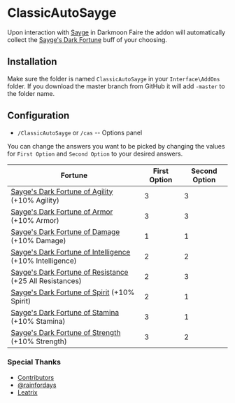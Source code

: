 # ClassicAutoSayge

Upon interaction with [Sayge](https://classic.wowhead.com/npc=14822/sayge) in Darkmoon Faire the addon will automatically collect the [Sayge's Dark Fortune](https://classic.wowhead.com/search?q=sayges+dark+fortune) buff of your choosing.

## Installation

Make sure the folder is named `ClassicAutoSayge` in your `Interface\AddOns` folder. If you download the master branch from GitHub it will add `-master` to the folder name.

## Configuration

 * `/ClassicAutoSayge` or `/cas` -- Options panel

You can change the answers you want to be picked by changing the values for `First Option` and `Second Option` to your desired answers.

| Fortune | First Option  | Second Option |
| ------------- | ------------- | ------------- |
| [Sayge's Dark Fortune of Agility](https://classic.wowhead.com/spell=23736/sayges-dark-fortune-of-agility) (+10% Agility) | 3  | 3  |
| [Sayge's Dark Fortune of Armor](https://classic.wowhead.com/spell=23767/sayges-dark-fortune-of-armor) (+10% Armor) | 3  | 3  |
| [Sayge's Dark Fortune of Damage](https://classic.wowhead.com/spell=23768/sayges-dark-fortune-of-damage) (+10% Damage) | 1 | 1  |
| [Sayge's Dark Fortune of Intelligence](https://classic.wowhead.com/spell=23766/sayges-dark-fortune-of-intelligence) (+10% Intelligence) | 2  | 2  |
| [Sayge's Dark Fortune of Resistance](https://classic.wowhead.com/spell=23769/sayges-dark-fortune-of-resistance) (+25 All Resistances) | 2  | 3  |
| [Sayge's Dark Fortune of Spirit](https://classic.wowhead.com/spell=23738/sayges-dark-fortune-of-spirit) (+10% Spirit) | 2  | 1  |
| [Sayge's Dark Fortune of Stamina](https://classic.wowhead.com/spell=23737/sayges-dark-fortune-of-stamina) (+10% Stamina) | 3  | 1  |
| [Sayge's Dark Fortune of Strength](https://classic.wowhead.com/spell=23735/sayges-dark-fortune-of-strength) (+10% Strength) | 3  | 2  |

### Special Thanks

 * [Contributors](https://github.com/ThatKalle/ClassicAutoSayge/graphs/contributors)
 * [@rainfordays](https://github.com/rainfordays)
 * [Leatrix](https://www.curseforge.com/members/leatrix)
